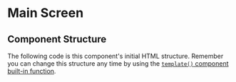 # Main Screen

## Component Structure

The following code is this component's initial HTML structure. Remember you can change this structure any time by using the [`template()` component built-in function](../advanced-monogatari-development/components/built-in-functions.md#modify-the-html-structure).

```markup

```



